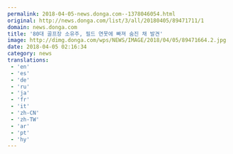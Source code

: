 ```yaml
---
permalink: 2018-04-05-news.donga.com--1378046054.html
original: http://news.donga.com/list/3/all/20180405/89471711/1
domain: news.donga.com
title: '80대 골프장 소유주, 필드 연못에 빠져 숨진 채 발견'
image: http://dimg.donga.com/wps/NEWS/IMAGE/2018/04/05/89471664.2.jpg
date: 2018-04-05 02:16:34
category: news
translations: 
 - 'en'
 - 'es'
 - 'de'
 - 'ru'
 - 'ja'
 - 'fr'
 - 'it'
 - 'zh-CN'
 - 'zh-TW'
 - 'ar'
 - 'pt'
 - 'hy'
---
```


